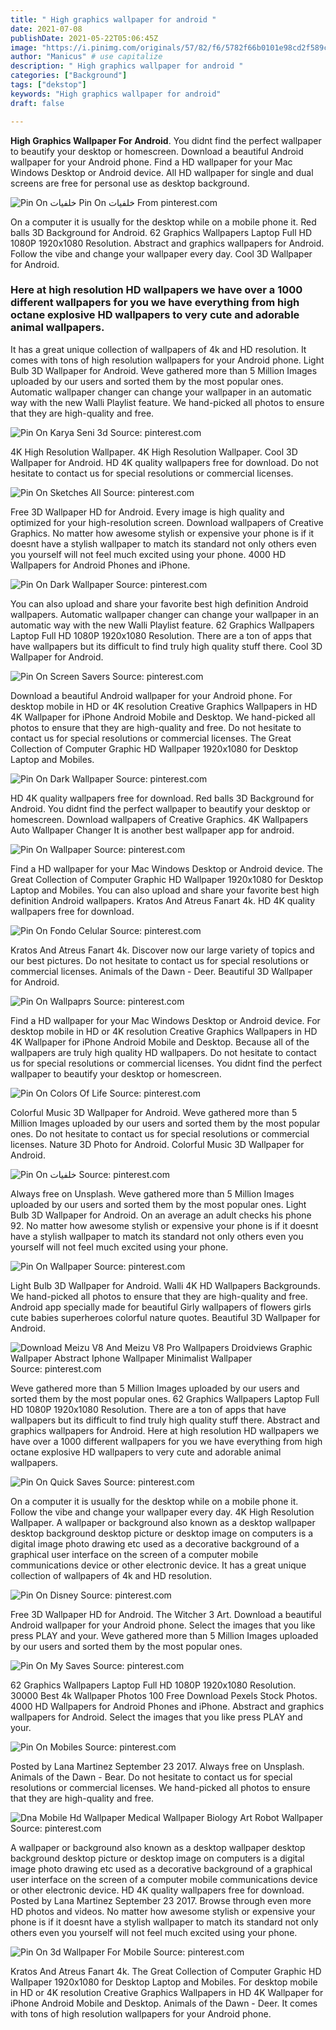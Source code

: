 ```yaml
---
title: " High graphics wallpaper for android "
date: 2021-07-08
publishDate: 2021-05-22T05:06:45Z
image: "https://i.pinimg.com/originals/57/82/f6/5782f66b0101e98cd2f589cb020729f6.jpg"
author: "Manicus" # use capitalize
description: " High graphics wallpaper for android "
categories: ["Background"]
tags: ["dekstop"]
keywords: "High graphics wallpaper for android"
draft: false

---
```



**High Graphics Wallpaper For Android**. You didnt find the perfect wallpaper to beautify your desktop or homescreen. Download a beautiful Android wallpaper for your Android phone. Find a HD wallpaper for your Mac Windows Desktop or Android device. All HD wallpaper for single and dual screens are free for personal use as desktop background.

![Pin On خلفيات](https://i.pinimg.com/originals/75/ac/5c/75ac5c639bce7b31e41e5533788e0836.jpg "Pin On خلفيات")
Pin On خلفيات From pinterest.com


On a computer it is usually for the desktop while on a mobile phone it. Red balls 3D Background for Android. 62 Graphics Wallpapers Laptop Full HD 1080P 1920x1080 Resolution. Abstract and graphics wallpapers for Android. Follow the vibe and change your wallpaper every day. Cool 3D Wallpaper for Android.

### Here at high resolution HD wallpapers we have over a 1000 different wallpapers for you we have everything from high octane explosive HD wallpapers to very cute and adorable animal wallpapers.

It has a great unique collection of wallpapers of 4k and HD resolution. It comes with tons of high resolution wallpapers for your Android phone. Light Bulb 3D Wallpaper for Android. Weve gathered more than 5 Million Images uploaded by our users and sorted them by the most popular ones. Automatic wallpaper changer can change your wallpaper in an automatic way with the new Walli Playlist feature. We hand-picked all photos to ensure that they are high-quality and free.


![Pin On Karya Seni 3d](https://i.pinimg.com/originals/c9/9f/25/c99f25f8c1f27c694d418dde29c86fd5.jpg "Pin On Karya Seni 3d")
Source: pinterest.com

4K High Resolution Wallpaper. 4K High Resolution Wallpaper. Cool 3D Wallpaper for Android. HD 4K quality wallpapers free for download. Do not hesitate to contact us for special resolutions or commercial licenses.

![Pin On Sketches All](https://i.pinimg.com/originals/72/d8/18/72d8182cee1ccce999939431cbe928cc.png "Pin On Sketches All")
Source: pinterest.com

Free 3D Wallpaper HD for Android. Every image is high quality and optimized for your high-resolution screen. Download wallpapers of Creative Graphics. No matter how awesome stylish or expensive your phone is if it doesnt have a stylish wallpaper to match its standard not only others even you yourself will not feel much excited using your phone. 4000 HD Wallpapers for Android Phones and iPhone.

![Pin On Dark Wallpaper](https://i.pinimg.com/originals/90/ad/7b/90ad7b7f259393d39c600c7c2d28cb39.jpg "Pin On Dark Wallpaper")
Source: pinterest.com

You can also upload and share your favorite best high definition Android wallpapers. Automatic wallpaper changer can change your wallpaper in an automatic way with the new Walli Playlist feature. 62 Graphics Wallpapers Laptop Full HD 1080P 1920x1080 Resolution. There are a ton of apps that have wallpapers but its difficult to find truly high quality stuff there. Cool 3D Wallpaper for Android.

![Pin On Screen Savers](https://i.pinimg.com/736x/91/95/2f/91952f4f1989c505a67498f639d04630.jpg "Pin On Screen Savers")
Source: pinterest.com

Download a beautiful Android wallpaper for your Android phone. For desktop mobile in HD or 4K resolution Creative Graphics Wallpapers in HD 4K Wallpaper for iPhone Android Mobile and Desktop. We hand-picked all photos to ensure that they are high-quality and free. Do not hesitate to contact us for special resolutions or commercial licenses. The Great Collection of Computer Graphic HD Wallpaper 1920x1080 for Desktop Laptop and Mobiles.

![Pin On Dark Wallpaper](https://i.pinimg.com/originals/e3/7e/d4/e37ed43e135128ee35dbef86bca6f818.jpg "Pin On Dark Wallpaper")
Source: pinterest.com

HD 4K quality wallpapers free for download. Red balls 3D Background for Android. You didnt find the perfect wallpaper to beautify your desktop or homescreen. Download wallpapers of Creative Graphics. 4K Wallpapers Auto Wallpaper Changer It is another best wallpaper app for android.

![Pin On Wallpaper](https://i.pinimg.com/originals/da/f2/9a/daf29ae3de18e7e9cb5bc3ae390d63d9.jpg "Pin On Wallpaper")
Source: pinterest.com

Find a HD wallpaper for your Mac Windows Desktop or Android device. The Great Collection of Computer Graphic HD Wallpaper 1920x1080 for Desktop Laptop and Mobiles. You can also upload and share your favorite best high definition Android wallpapers. Kratos And Atreus Fanart 4k. HD 4K quality wallpapers free for download.

![Pin On Fondo Celular](https://i.pinimg.com/originals/4a/14/c0/4a14c0fe765d6c319f07218a17d0b5bf.jpg "Pin On Fondo Celular")
Source: pinterest.com

Kratos And Atreus Fanart 4k. Discover now our large variety of topics and our best pictures. Do not hesitate to contact us for special resolutions or commercial licenses. Animals of the Dawn - Deer. Beautiful 3D Wallpaper for Android.

![Pin On Wallpaprs](https://i.pinimg.com/originals/45/2b/66/452b664504373bfa85dfd3458271b8ef.jpg "Pin On Wallpaprs")
Source: pinterest.com

Find a HD wallpaper for your Mac Windows Desktop or Android device. For desktop mobile in HD or 4K resolution Creative Graphics Wallpapers in HD 4K Wallpaper for iPhone Android Mobile and Desktop. Because all of the wallpapers are truly high quality HD wallpapers. Do not hesitate to contact us for special resolutions or commercial licenses. You didnt find the perfect wallpaper to beautify your desktop or homescreen.

![Pin On Colors Of Life](https://i.pinimg.com/originals/b6/43/18/b6431842cbcdb2c74f3405a1094b5a56.jpg "Pin On Colors Of Life")
Source: pinterest.com

Colorful Music 3D Wallpaper for Android. Weve gathered more than 5 Million Images uploaded by our users and sorted them by the most popular ones. Do not hesitate to contact us for special resolutions or commercial licenses. Nature 3D Photo for Android. Colorful Music 3D Wallpaper for Android.

![Pin On خلفيات](https://i.pinimg.com/originals/75/ac/5c/75ac5c639bce7b31e41e5533788e0836.jpg "Pin On خلفيات")
Source: pinterest.com

Always free on Unsplash. Weve gathered more than 5 Million Images uploaded by our users and sorted them by the most popular ones. Light Bulb 3D Wallpaper for Android. On an average an adult checks his phone 92. No matter how awesome stylish or expensive your phone is if it doesnt have a stylish wallpaper to match its standard not only others even you yourself will not feel much excited using your phone.

![Pin On Wallpaper](https://i.pinimg.com/originals/b2/b4/6f/b2b46fffba5c3f141b1531f99170eba1.jpg "Pin On Wallpaper")
Source: pinterest.com

Light Bulb 3D Wallpaper for Android. Walli 4K HD Wallpapers Backgrounds. We hand-picked all photos to ensure that they are high-quality and free. Android app specially made for beautiful Girly wallpapers of flowers girls cute babies superheroes colorful nature quotes. Beautiful 3D Wallpaper for Android.

![Download Meizu V8 And Meizu V8 Pro Wallpapers Droidviews Graphic Wallpaper Abstract Iphone Wallpaper Minimalist Wallpaper](https://i.pinimg.com/736x/6d/d8/cf/6dd8cf57d91c794d63c07cb6ab41c7e7.jpg "Download Meizu V8 And Meizu V8 Pro Wallpapers Droidviews Graphic Wallpaper Abstract Iphone Wallpaper Minimalist Wallpaper")
Source: pinterest.com

Weve gathered more than 5 Million Images uploaded by our users and sorted them by the most popular ones. 62 Graphics Wallpapers Laptop Full HD 1080P 1920x1080 Resolution. There are a ton of apps that have wallpapers but its difficult to find truly high quality stuff there. Abstract and graphics wallpapers for Android. Here at high resolution HD wallpapers we have over a 1000 different wallpapers for you we have everything from high octane explosive HD wallpapers to very cute and adorable animal wallpapers.

![Pin On Quick Saves](https://i.pinimg.com/originals/bc/2e/45/bc2e45b564d3966239c7815fa5a488f7.jpg "Pin On Quick Saves")
Source: pinterest.com

On a computer it is usually for the desktop while on a mobile phone it. Follow the vibe and change your wallpaper every day. 4K High Resolution Wallpaper. A wallpaper or background also known as a desktop wallpaper desktop background desktop picture or desktop image on computers is a digital image photo drawing etc used as a decorative background of a graphical user interface on the screen of a computer mobile communications device or other electronic device. It has a great unique collection of wallpapers of 4k and HD resolution.

![Pin On Disney](https://i.pinimg.com/originals/64/4c/37/644c376efe41f2cb4ef3fcf590d1caad.jpg "Pin On Disney")
Source: pinterest.com

Free 3D Wallpaper HD for Android. The Witcher 3 Art. Download a beautiful Android wallpaper for your Android phone. Select the images that you like press PLAY and your. Weve gathered more than 5 Million Images uploaded by our users and sorted them by the most popular ones.

![Pin On My Saves](https://i.pinimg.com/originals/38/8e/4c/388e4c66eacb28cc394516a354437154.png "Pin On My Saves")
Source: pinterest.com

62 Graphics Wallpapers Laptop Full HD 1080P 1920x1080 Resolution. 30000 Best 4k Wallpaper Photos 100 Free Download Pexels Stock Photos. 4000 HD Wallpapers for Android Phones and iPhone. Abstract and graphics wallpapers for Android. Select the images that you like press PLAY and your.

![Pin On Mobiles](https://i.pinimg.com/originals/6d/11/da/6d11da3fa9fbf20ddab5032f8191ca05.jpg "Pin On Mobiles")
Source: pinterest.com

Posted by Lana Martinez September 23 2017. Always free on Unsplash. Animals of the Dawn - Bear. Do not hesitate to contact us for special resolutions or commercial licenses. We hand-picked all photos to ensure that they are high-quality and free.

![Dna Mobile Hd Wallpaper Medical Wallpaper Biology Art Robot Wallpaper](https://i.pinimg.com/originals/a2/d4/12/a2d4127c6fd48872895892e5b8353bb3.jpg "Dna Mobile Hd Wallpaper Medical Wallpaper Biology Art Robot Wallpaper")
Source: pinterest.com

A wallpaper or background also known as a desktop wallpaper desktop background desktop picture or desktop image on computers is a digital image photo drawing etc used as a decorative background of a graphical user interface on the screen of a computer mobile communications device or other electronic device. HD 4K quality wallpapers free for download. Posted by Lana Martinez September 23 2017. Browse through even more HD photos and videos. No matter how awesome stylish or expensive your phone is if it doesnt have a stylish wallpaper to match its standard not only others even you yourself will not feel much excited using your phone.

![Pin On 3d Wallpaper For Mobile](https://i.pinimg.com/originals/57/82/f6/5782f66b0101e98cd2f589cb020729f6.jpg "Pin On 3d Wallpaper For Mobile")
Source: pinterest.com

Kratos And Atreus Fanart 4k. The Great Collection of Computer Graphic HD Wallpaper 1920x1080 for Desktop Laptop and Mobiles. For desktop mobile in HD or 4K resolution Creative Graphics Wallpapers in HD 4K Wallpaper for iPhone Android Mobile and Desktop. Animals of the Dawn - Deer. It comes with tons of high resolution wallpapers for your Android phone.


